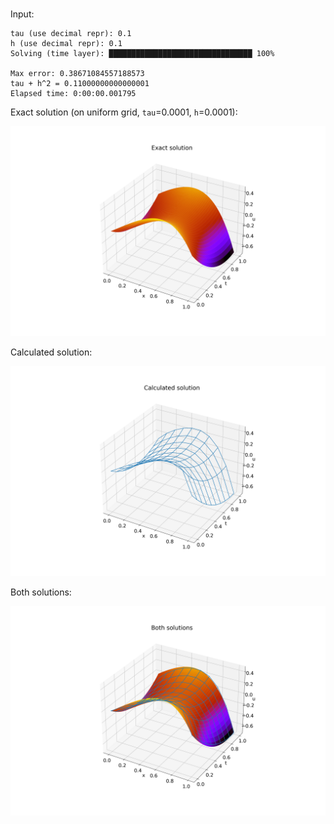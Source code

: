 #

Input:
```shell
tau (use decimal repr): 0.1
h (use decimal repr): 0.1
Solving (time layer): ████████████████████████████████ 100%

Max error: 0.38671084557188573
tau + h^2 = 0.11000000000000001
Elapsed time: 0:00:00.001795
```

Exact solution (on uniform grid, `tau`=0.0001, `h`=0.0001):

![](./ex.png)

Calculated solution:

![](./calc.png)

Both solutions:

![](./both.png)
